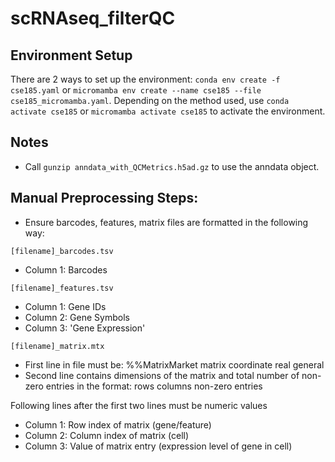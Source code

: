 # scRNAseq_filterQC

## Environment Setup
There are 2 ways to set up the environment: `conda env create -f cse185.yaml` or `micromamba env create --name cse185 --file cse185_micromamba.yaml`. Depending on the method used, use `conda activate cse185` or `micromamba activate cse185` to activate the environment.

## Notes
 - Call `gunzip anndata_with_QCMetrics.h5ad.gz` to use the anndata object.


## Manual Preprocessing Steps:
- Ensure barcodes, features, matrix files are formatted in the following way:

`[filename]_barcodes.tsv`
- Column 1: Barcodes

`[filename]_features.tsv`
- Column 1: Gene IDs
- Column 2: Gene Symbols
- Column 3: 'Gene Expression'

`[filename]_matrix.mtx`
- First line in file must be: %%MatrixMarket matrix coordinate real general 
- Second line contains dimensions of the matrix and total number of non-zero entries in the format: rows columns non-zero entries

Following lines after the first two lines must be numeric values
- Column 1: Row index of matrix (gene/feature)
- Column 2: Column index of matrix (cell)
- Column 3: Value of matrix entry (expression level of gene in cell)